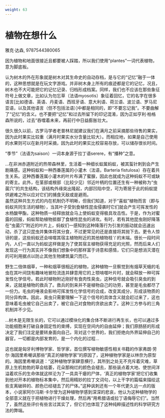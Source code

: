 ```yaml
---
weight: 63
---
```

# 植物在想什么

雅克·达森, 9787544380065

因为植物和地面很接近且都要被人踩踏，所以我们使用“plantes”一词代表植物，意为脚底板。

认为树木的外在形象就是树木对其生命史的自动存档，是与它的“记忆”融于一体的，这种思想就是在玩文字游戏。并非树木身上所有的痕迹都是它的记忆，况且，树木也不大可能把它的记忆记录、归档形成档案。同样，我们也不应该在那些象征符号上做文章，比如认为勿忘草（法语myosotis）象征着回忆，它的名字在很多语言[比如德语、英语、丹麦语、西班牙语、意大利语、荷兰语、波兰语、罗马尼亚语，以及其他语言（但不包括法语）]中都是相同的，即“不要忘记我”。不要曲解了“记忆”的含义。也不要把“记忆”和过去所留下的印记混淆，因为正如亨利·柏格森所说的，过去“吞噬着未来，再前行中日益膨胀壮大。

很久很久以前，古罗马学者老普林尼就建议我们在满月之前采摘那些待售的果实，因为此时果实比较重（满月时果实水分含量比较大）。而相应地，如果是自己使用的水果则可以在新月时采摘，因为此时的果实比校容易存放，可以储存很长时间。

“季节”（法语为saison）一词本身源于拉丁语serere，有“播种”之意。

…在非洲赤道附近的热带森林里，生活着一种细长蚁属蚂蚁，被其蜇针刺到会产生剧痛感。这种蚂蚁和一种西番莲属的小灌木（法语，Barteria fistulosa）存在着共生关系。这种西番莲属小灌木的叶片布满了蜜腺，因此也就成为这种蚂蚁不可或缺的寄主。此外，在茎部或根部（比较少见）邻近叶柄的位置还生有一种被称为“虫菌穴”的共生结构，该结构外缘突出隆起，内部凹陷中空，可为寄居于此的蚂蚁提供避难之所以应对它们的捕食天敌或是避雨。  
虽然这种共生方式的内在机制仍不明晰，但我们知道，对于“喜蚁”植物而言（即与蚂蚁共同生活的植物），当其叶子受到食植性昆虫侵袭时它们就会产生可挥发性的水杨酸甲酯，这种物质一经释放就会马上使蚂蚁变得极具攻击性。于是，作为对蜜露的回报，蚂蚁帮助植物抵御了食植性昆虫的进攻。有时，若有其他昆虫刚好降落在“虫菌穴”附近的叶片上，蚂蚁们一感知到这种降落行为引发的振动就会迅速出动，杀了这只昆虫并集体将其分食，不过更常见的还是直接将其抛下去。更令人惊讶的是，这些蚂蚁还会啃噬其宿主植物附近的其他植物枝丫的末端。很长一段时间内，人们一直以为蚂蚁这样做是为了使其宿主植物获得充足的光照，然而后来人们发现这一行为其实并不像我们想象中的那样富于诗意和感情，它们只是想消灭潜在的可利用据点以防止其他生物建筑巢穴而已。

野生二倍体烟草，一种和烟草很相近的植物，这种植物一旦察觉到有烟草天蛾的毛虫在其叶间饶有趣味地冒险流连并肆意用它的上颚啃噬叶片时，就会释放一种可挥发性化学信号。若此时植物附近刚好有食肉性臭虫，这种信号就会吸引臭虫的到来，这就是植物的救兵了。救兵的到来并不是植物自己的功劳，甚至是毛虫都尽了一份力。毛虫的唾液会影响可挥发性化学信号的合成，改变其成分，形成该物质的同分异构体。因此，臭虫只需要理解一下这个信号的具体含义就会赶过来了，这也意味着毛虫被它自己出卖了，被它自己对食物的贪欲出卖了。这种三方参与的三角机制并不少见。

…树木是无限生长的，它可以通过模块化的集合体不断进行再生长，也可以通过多功能细胞来打破自身固定性的束缚，实现在空间内的自由延伸；我们原肠胚的形成决定了我们注定是要转身面向自己，背对这个世界的，我们拒绝向外界延伸自己的器官，一切都是内部发育的，是一个内化的过程…

这也就是匈牙利博物学家、哲学家，首位撰写植物敏感性相关书籍的作家弗朗·劳尔·海因里希嘲讽那些“真正的植物学家”的原因了，这种植物学家是以林奈为原型的。海因里希嘲讽道：“这种植物学家肆意横行，其所到之处无不充斥着灾难，草原上生机勃勃的草会枯萎，花朵那绚烂的颜色会褪去，那些装点着大地、使世间洋溢着欢乐的生命体就这样沦为了一具具干瘪的尸体，‘真正的植物学家’把它们收集到他对开本的植物标本集中，然后用精妙的拉丁文词句，以上干字的篇幅来描绘这些支离破碎的、颜色已经褪去了的尸体。”这种讽刺还有一个年代更久远一点的版本，小说家阿尔冯斯·卡尔曾为这种植物学感到深深的悲哀，他认为这种植物学的全部意义就在于把植物进行干燥处理，然后再“用希腊语或拉丁语侮辱它们”。当然了，虽然这些评价有些言过其实了，但它们也体现了这种纯粹描述性的科学研究方法的弊端。